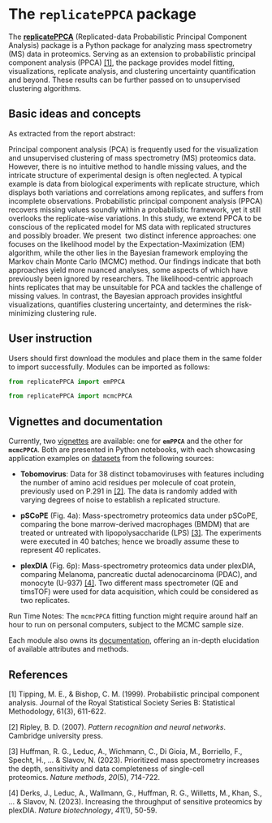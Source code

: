 # The `replicatePPCA` package

The [**replicatePPCA**](https://github.com/wenjie-fan/replicatePPCA/) (Replicated-data Probabilistic Principal Component Analysis) package is a Python package for analyzing mass spectrometry (MS) data in proteomics. Serving as an extension to probabilistic principal component analysis (PPCA) [[1]](#1), the package provides model fitting, visualizations, replicate analysis, and clustering uncertainty quantification and beyond. These results can be further passed on to unsupervised clustering algorithms.

## Basic ideas and concepts

As extracted from the report abstract:

Principal component analysis (PCA) is frequently used for the visualization and unsupervised clustering of mass spectrometry (MS) proteomics data. However, there is no intuitive method to handle missing values, and the intricate structure of experimental design is often neglected. A typical example is data from biological experiments with replicate structure, which displays both variations and correlations among replicates, and suffers from incomplete observations. Probabilistic principal component analysis (PPCA) recovers missing values soundly within a probabilistic framework, yet it still overlooks the replicate-wise variations. In this study, we extend PPCA to be conscious of the replicated model for MS data with replicated structures and possibly broader. We present  two distinct inference approaches: one focuses on the likelihood model by the Expectation-Maximization (EM) algorithm, while the other lies in the Bayesian framework employing the Markov chain Monte Carlo (MCMC) method. Our findings indicate that both approaches yield more nuanced analyses, some aspects of which have previously been ignored by researchers. The likelihood-centric approach hints replicates that may be unsuitable for PCA and tackles the challenge of missing values. In contrast, the Bayesian approach provides insightful visualizations, quantifies clustering uncertainty, and determines the risk-minimizing clustering rule.

## User instruction

Users should first download the modules and place them in the same folder to import successfully. Modules can be imported as follows:

``` python
from replicatePPCA import emPPCA
```

``` python
from replicatePPCA import mcmcPPCA
```

## Vignettes and documentation

Currently, two [vignettes](https://github.com/wenjie-fan/replicatePPCA/tree/main/vignettes) are available: one for **`emPPCA`** and the other for **`mcmcPPCA`**. Both are presented in Python notebooks, with each showcasing application examples on [datasets](https://github.com/wenjie-fan/replicatePPCA/tree/main/datasets) from the following sources:

-   **Tobomovirus**: Data for 38 distinct tobamoviruses with features including the number of amino acid residues per molecule of coat protein, previously used on P.291 in [[2]](#2). The data is randomly added with varying degrees of noise to establish a replicated structure.

-   **pSCoPE** (Fig. 4a): Mass-spectrometry proteomics data under pSCoPE, comparing the bone marrow-derived macrophages (BMDM) that are treated or untreated with lipopolysaccharide (LPS) [[3]](#3). The experiments were executed in 40 batches; hence we broadly assume these to represent 40 replicates.

-   **plexDIA** (Fig. 6p): Mass-spectrometry proteomics data under plexDIA, comparing Melanoma, pancreatic ductal adenocarcinoma (PDAC), and monocyte (U-937) [[4]](#4). Two different mass spectrometer (QE and timsTOF) were used for data acquisition, which could be considered as two replicates.

Run Time Notes: The `mcmcPPCA` fitting function might require around half an hour to run on personal computers, subject to the MCMC sample size.

Each module also owns its [documentation](https://github.com/wenjie-fan/replicatePPCA/tree/main/documentation), offering an in-depth elucidation of available attributes and methods.

## References

<a id="1">[1]</a> Tipping, M. E., & Bishop, C. M. (1999). Probabilistic principal component analysis. Journal of the Royal Statistical Society Series B: Statistical Methodology, 61(3), 611-622.

<a id="1">[2]</a> Ripley, B. D. (2007). *Pattern recognition and neural networks*. Cambridge university press.

<a id="1">[3]</a> Huffman, R. G., Leduc, A., Wichmann, C., Di Gioia, M., Borriello, F., Specht, H., \... & Slavov, N. (2023). Prioritized mass spectrometry increases the depth, sensitivity and data completeness of single-cell proteomics. *Nature methods*, *20*(5), 714-722.

<a id="1">[4]</a> Derks, J., Leduc, A., Wallmann, G., Huffman, R. G., Willetts, M., Khan, S., \... & Slavov, N. (2023). Increasing the throughput of sensitive proteomics by plexDIA. *Nature biotechnology*, *41*(1), 50-59.
